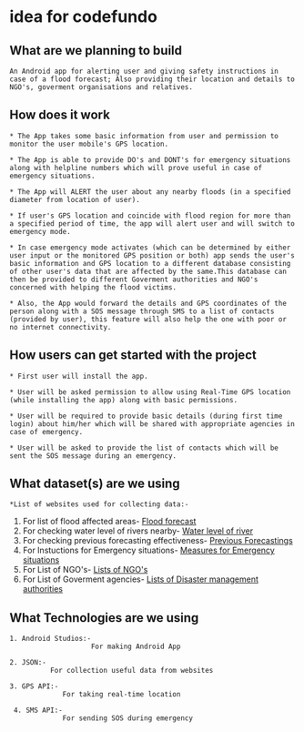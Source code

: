 # idea for codefundo

## What are we planning to build
    
    An Android app for alerting user and giving safety instructions in case of a flood forecast; Also providing their location and details to NGO's, goverment organisations and relatives.


## How does it work

    * The App takes some basic information from user and permission to monitor the user mobile's GPS location. 
    
    * The App is able to provide DO's and DONT's for emergency situations along with helpline numbers which will prove useful in case of emergency situations.
    
    * The App will ALERT the user about any nearby floods (in a specified diameter from location of user).
    
    * If user's GPS location and coincide with flood region for more than a specified period of time, the app will alert user and will switch to emergency mode. 
    
    * In case emergency mode activates (which can be determined by either user input or the monitored GPS position or both) app sends the user's basic information and GPS location to a different database consisting of other user's data that are affected by the same.This database can then be provided to different Goverment authorities and NGO's concerned with helping the flood victims.
    
    * Also, the App would forward the details and GPS coordinates of the person along with a SOS message through SMS to a list of contacts (provided by user), this feature will also help the one with poor or no internet connectivity.
    


## How users can get started with the project

    * First user will install the app.
    
    * User will be asked permission to allow using Real-Time GPS location (while installing the app) along with basic permissions.
    
    * User will be required to provide basic details (during first time login) about him/her which will be shared with appropriate agencies in case of emergency.
    
    * User will be asked to provide the list of contacts which will be sent the SOS message during an emergency.
    
## What dataset(s) are we using
    *List of websites used for collecting data:- 
1. For list of flood affected areas- [Flood forecast](http://www.india-water.gov.in/ffs/flood-forecasted-bulletins/for-level-forecasted-sites/)
2. For checking water level of rivers nearby- [Water level of river](http://india-water.gov.in/ffs/hydrograph/)
3. For checking previous forecasting effectiveness- [Previous Forecastings](http://www.india-wris.nrsc.gov.in/wrpinfo/index.php?title=CWC_National_Flood_Forecasting_Network)
4. For Instuctions for Emergency situations- [Measures for Emergency situations](https://ndma.gov.in/en/do-s-and-dont-s.html)
5. For List of NGO's- [Lists of NGO's](https://ngosindia.com/ngos-of-india/)
6. For List of Goverment agencies- [Lists of Disaster management authorities](https://www.gktoday.in/gk/disaster-management-agencies-of-india/)
        
 ## What Technologies are we using
 
    1. Android Studios:-
                        For making Android App
                        
    2. JSON:-
              For collection useful data from websites
              
    3. GPS API:-
                 For taking real-time location
     
     4. SMS API:-
                 For sending SOS during emergency

